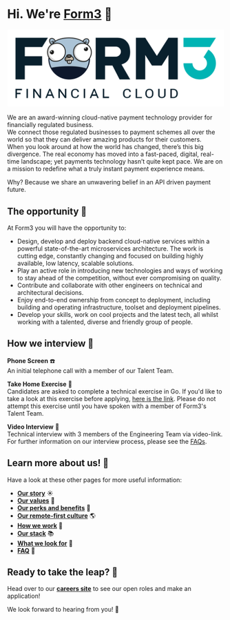 # Hi. We're [Form3](https://www.form3.tech/) 👋

![Our Logo](./assets/form3-logo-gopher.png)

We are an award-winning cloud-native payment technology provider for financially regulated business.<br>
We connect those regulated businesses to payment schemes all over the world so that they can deliver amazing products for their customers. <br>
When you look around at how the world has changed, there’s this big divergence. The real economy has moved into a fast-paced, digital, real-time landscape; yet payments technology hasn’t quite kept pace. We are on a mission to redefine what a truly instant payment experience means. 

Why? Because we share an unwavering belief in an API driven payment future.

## The opportunity 🎉

At Form3 you will have the opportunity to: 
- Design, develop and deploy backend cloud-native services within a powerful state-of-the-art microservices architecture. The work is cutting edge, constantly changing and focused on building highly available, low latency, scalable solutions. 
- Play an active role in introducing new technologies and ways of working to stay ahead of the competition, without ever compromising on quality. 
- Contribute and collaborate with other engineers on technical and architectural decisions. 
- Enjoy end-to-end ownership from concept to deployment, including building and operating infrastructure, toolset and deployment pipelines. 
- Develop your skills, work on cool projects and the latest tech, all whilst working with a talented, diverse and friendly group of people.

## How we interview 🤝

**Phone Screen** ☎️ <br> 
An initial telephone call with a member of our Talent Team.

**Take Home Exercise** 🏡 <br>
Candidates are asked to complete a technical exercise in Go. If you'd like to take a look at this exercise before applying, [here is the link](https://github.com/form3tech-oss/interview-accountapi). Please do not attempt this exercise until you have spoken with a member of Form3's Talent Team.

**Video Interview** 🎥 <br>
Technical interview with 3 members of the Engineering Team via video-link. For further information on our interview process, please see the [FAQs](/interviews/faq.md). 

## Learn more about us! 🙌
Have a look at these other pages for more useful information: 

- **[Our story](./pages/story.md)** ☀️
- **[Our values](./pages/values.md)** 🚀
- **[Our perks and benefits](./pages/benefits.md)** 💍
- **[Our remote-first culture](./pages/remote-first.md)** 🌎
- **[How we work](./pages/how-we-work.md)** 🎳
- **[Our stack](./pages/stack.md)** 📚
- **[What we look for](./pages/what-we-look-for.md)** 🔎
- **[FAQ](./pages/faq.md)** 🤨

## Ready to take the leap? 💯 
Head over to our **[careers site](https://www.form3.tech/careers)** to see our open roles and make an application! 

We look forward to hearing from you! 🥳

